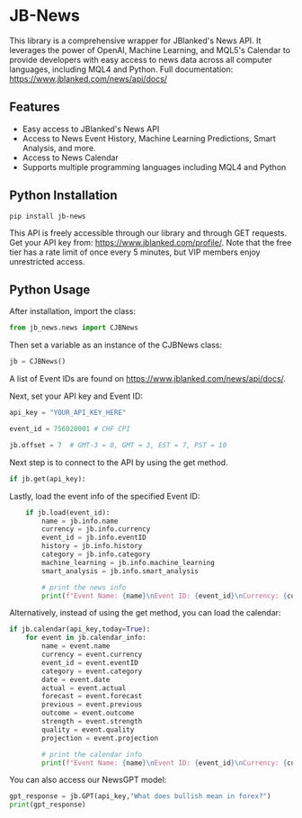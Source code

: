 # JB-News

This library is a comprehensive wrapper for JBlanked's News API. It leverages the power of OpenAI, Machine Learning, and MQL5's Calendar to provide developers with easy access to news data across all computer languages, including MQL4 and Python. Full documentation: https://www.jblanked.com/news/api/docs/

## Features

- Easy access to JBlanked's News API
- Access to News Event History, Machine Learning Predictions, Smart Analysis, and more.
- Access to News Calendar
- Supports multiple programming languages including MQL4 and Python

## Python Installation

```
pip install jb-news
```
This API is freely accessible through our library and through GET requests. Get your API key from: https://www.jblanked.com/profile/. Note that the free tier has a rate limit of once every 5 minutes, but VIP members enjoy unrestricted access.
## Python Usage

After installation, import the class:

```python
from jb_news.news import CJBNews 
```
Then set a variable as an instance of the CJBNews class:

```python
jb = CJBNews()
```
A list of Event IDs are found on https://www.jblanked.com/news/api/docs/.

Next, set your API key and Event ID:

```python
api_key = "YOUR_API_KEY_HERE" 

event_id = 756020001 # CHF CPI

jb.offset = 7  # GMT-3 = 0, GMT = 3, EST = 7, PST = 10
```

Next step is to connect to the API by using the get method. 
```python
if jb.get(api_key):  
```

Lastly, load the event info of the specified Event ID:
```python
    if jb.load(event_id):  
        name = jb.info.name 
        currency = jb.info.currency 
        event_id = jb.info.eventID 
        history = jb.info.history 
        category = jb.info.category
        machine_learning = jb.info.machine_learning
        smart_analysis = jb.info.smart_analysis

        # print the news info
        print(f"Event Name: {name}\nEvent ID: {event_id}\nCurrency: {currency}")
```

Alternatively, instead of using the get method, you can load the calendar:
```python
if jb.calendar(api_key,today=True):
    for event in jb.calendar_info:
        name = event.name
        currency = event.currency 
        event_id = event.eventID 
        category = event.category 
        date = event.date 
        actual = event.actual
        forecast = event.forecast 
        previous = event.previous 
        outcome = event.outcome 
        strength = event.strength 
        quality = event.quality 
        projection = event.projection 

        # print the calendar info
        print(f"Event Name: {name}\nEvent ID: {event_id}\nCurrency: {currency}\nDate: {date}\nActual: {actual}\nForecast: {forecast}\nPrevious: {previous}")
```

You can also access our NewsGPT model:

```python
gpt_response = jb.GPT(api_key,"What does bullish mean in forex?")
print(gpt_response)
```